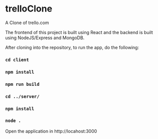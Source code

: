 # trelloClone
A Clone of trello.com

The frontend of this project is built using React and the backend is built using NodeJS/Express and MongoDB.

After cloning into the repository, to run the app, do the following:

### `cd client`
### `npm install`
### `npm run build`

### `cd ../server/`
### `npm install`
### `node .`

Open the application in http://locahost:3000
